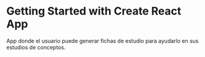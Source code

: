 # Getting Started with Create React App

App donde el usuario puede generar fichas de estudio para ayudarlo en sus estudios de conceptos. 